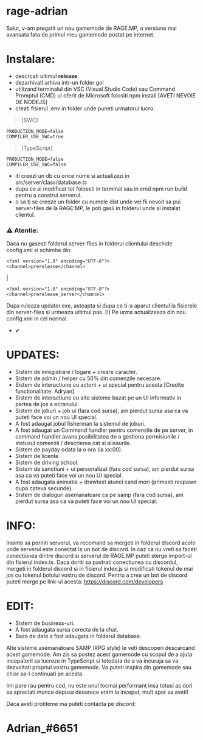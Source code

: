 # rage-adrian

Salut, v-am pregatit un nou gamemode de RAGE.MP, o versiune mai avansata fata de primul meu gamemode postat pe internet.

# Instalare:
- descrcati ultimul **release**
- dezarhivati arhiva intr-un folder gol
- utilizand terminalul din VSC (Visual Studio Code) sau Command Promptul (CMD) ul oferit de Microsoft folositi npm install [AVETI NEVOIE DE NODEJS]
- creati fisierul .env in folder unde puneti urmatorul lucru: 
> [SWC]

```
PRODUCTION_MODE=false
COMPILER_USE_SWC=true
```

> [TypeScript]

```
PRODUCTION_MODE=false
COMPILER_USE_SWC=false
```

- iti creezi un db cu orice nume si actualizezi in src/server/class/database.ts
- dupa ce ai modificat tot foloesti in terminal sau in cmd npm run build pentru a construi serverul.
- o sa ti se creeze un folder cu numele dist unde vei fii nevoit sa pui server-files de la RAGE:MP, le poti gasii in folderul unde ai instalat clientul.

### ⚠ Atentie:
Daca nu gasesti folderul server-files in folderul clientului deschide config.xml si schimba din:

```
<?xml version="1.0" encoding="UTF-8"?>
<channel>prerelease</channel>
```

|

```
<?xml version="1.0" encoding="UTF-8"?>
<channel>prerelease_server</channel>
```

Dupa ruleaza updater.exe, asteapta si dupa ce ti-a aparut clientul ia fisierele din server-files si urmeaza ultimul pas. [!] Pe urma actualizeaza din nou config.xml in cel normal.

- ✔


# UPDATES:

- Sistem de inregistrare / logare + creare caracter.
- Sistem de admin / helper cu 50% din comenzile necesare.
- Sistem de interactiune cu actorii + ui special pentru acesta [Credite functionalitate: Adryan]
- Sistem de interactiune cu alte sisteme bazat pe un UI informativ in partea de jos a ecranului.
- Sistem de joburi + job ui (fara cod sursa), am pierdut sursa asa ca va puteti face voi un nou UI special.
- A fost adaugat jobul fisherman la sistemul de joburi.
- A fost adaugat un Command handler pentru comenzile de pe server, in command handler avans posibilitatea de a gestiona permisiunile / statusul comenzii / descrierea cat si aliasurile.
- Sistem de payday odata la o ora (la xx:00).
- Sistem de licente.
- Sistem de driving school.
- Sistem de sanctiuni + ui personalizat (fara cod sursa), am pierdut sursa asa ca va puteti face voi un nou UI special.
- A fost adaugata animatie + drawtext atunci cand mori (primesti respawn dupa cateva secunde).
- Sistem de dialoguri asemanatoare ca pe samp (fara cod sursa), am pierdut sursa asa ca va puteti face voi un nou UI special.

# INFO:
Inainte sa porniti serverul, va recomand sa mergeti in folderul discord acolo unde serverul este conectat la un bot de discord. In caz ca nu vreti sa faceti conectiunea dintre discord si serverul de RAGE.MP puteti sterge import-ul din fisierul index.ts. Daca doriti sa pastrati conectiunea cu discordul, mergeti in folderul discord si in fisierul index.js si modificati tokenul de mai jos cu tokenul botului vostru de discord. Pentru a crea un bot de discord puteti merge pe link-ul acesta: https://discord.com/developers

# EDIT:
- Sistem de business-uri.
- A fost adaugata sursa corecta de la chat.
- Baza de date a fost adaugata in folderul database.

Alte sisteme asemanatoare SAMP (RPG style) le veti descoperi descarcand acest gamemode. Am zis sa postez acest gamemode cu scopul de a ajuta incepatorii sa lucreze in TypeScript si totodata de a va incuraja sa va dezvoltati propriul vostru gamemode. Va puteti inspira din gamemode sau chiar sa-l continuati pe acesta.

Imi pare rau pentru cod, nu este unul tocmai performant insa totusi as dori sa apreciati munca depusa deoarece eram la inceput, mult spor sa aveti!

Daca aveti probleme ma puteti contacta pe discord:

# Adrian_#6651
